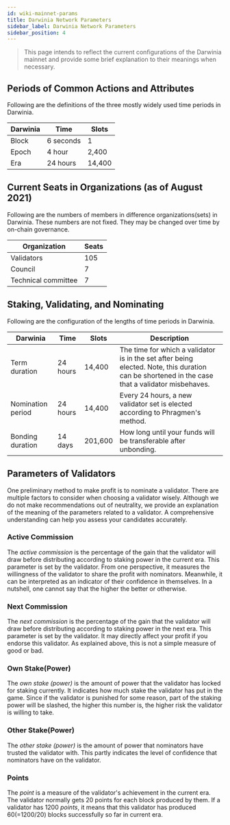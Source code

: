 ```yaml
---
id: wiki-mainnet-params
title: Darwinia Network Parameters
sidebar_label: Darwinia Network Parameters
sidebar_position: 4
---
```


> This page intends to reflect the current configurations of the Darwinia mainnet and provide some brief explanation to their meanings when necessary.

## Periods of Common Actions and Attributes

Following are the definitions of the three mostly widely used time periods in Darwinia.

| Darwinia | Time      | Slots |
| -------- | --------- | ----- |
| Block    | 6 seconds | 1     |
| Epoch    | 4 hour    | 2,400 |
| Era      | 24 hours  |14,400 |


## Current Seats in Organizations (as of August 2021)
Following are the numbers of members in difference organizations(sets) in Darwinia. These numbers are not fixed. They may be changed over time by on-chain governance.

| Organization | Seats  |
| -------- | --------- |
| Validators   | 105 |
| Council    | 7    |
| Technical committee | 7  |

## Staking, Validating, and Nominating
Following are the configuration of the lengths of time periods in Darwinia.

| Darwinia                | Time                               | Slots                                                      | Description                                                                                                                                      |
| ----------------------- | ---------------------------------- | ---------------------------------------------------------- | ------------------------------------------------------------------------------------------------------------------------------------------------ |
| Term duration           | 24 hours                            | 14,400                                                      | The time for which a validator is in the set after being elected. Note,  this duration can be shortened in the case that a validator misbehaves. |
| Nomination period       | 24 hours                            | 14,400                                                      | Every 24 hours, a new validator set is elected according to Phragmen's method.                                                                    |
| Bonding duration        | 14 days                            | 201,600                                                    | How long until your funds will be transferable after unbonding.                                                                                 |
                                                             
## Parameters of Validators
One preliminary method to make profit is to nominate a validator. There are multiple factors to consider when choosing a validator wisely. Although we do not make recommendations out of neutrality, we provide an explanation of the meaning of the parameters related to a validator. A comprehensive understanding can help you assess your candidates accurately.

### Active Commission
The *active commission* is the percentage of the gain that the validator will draw before distributing according to staking power in the current era. This parameter is set by the validator. From one perspective, it measures the willingness of the validator to share the profit with nominators. Meanwhile, it can be interpreted as an indicator of their confidence in themselves. In a nutshell, one cannot say that the higher the better or otherwise.

### Next Commission
The *next commission* is the percentage of the gain that the validator will draw before distributing according to staking power in the next era. This parameter is set by the validator. It may directly affect your profit if you endorse this validator. As explained above, this is not a simple measure of good or bad.

### Own Stake(Power)
The *own stake (power)* is the amount of power that the validator has locked for staking currently. It indicates how much stake the validator has put in the game. Since if the validator is punished for some reason, part of the staking power will be slashed, the higher this number is, the higher risk the validator is willing to take.

### Other Stake(Power)
The *other stake (power)* is the amount of power that nominators have trusted the validator with. This partly indicates the level of confidence that nominators have on the validator.

### Points
The *point* is a measure of the validator's achievement in the current era. The validator normally gets 20 points for each block produced by them. If a validator has 1200 *points*, it means that this validator has produced 60(=1200/20) blocks successfully so far in current era.

